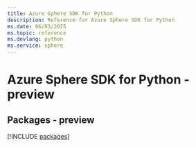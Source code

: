 ```yaml
---
title: Azure Sphere SDK for Python
description: Reference for Azure Sphere SDK for Python
ms.date: 06/03/2025
ms.topic: reference
ms.devlang: python
ms.service: sphere
---
```

# Azure Sphere SDK for Python - preview
## Packages - preview
[!INCLUDE [packages](sphere-index.md)]
